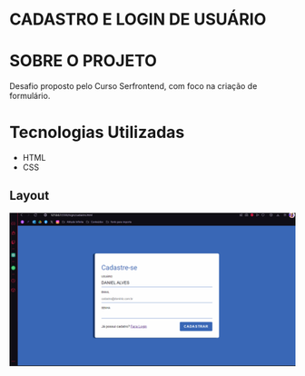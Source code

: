 # CADASTRO E LOGIN DE USUÁRIO

# SOBRE O PROJETO
Desafio proposto pelo Curso Serfrontend, com foco na criação de formulário. 

# Tecnologias Utilizadas
- HTML
- CSS

## Layout
<div align="center">
  <img src="https://github.com/DanielNAlves/image_project/blob/main/CadastroLogin.gif"/>
</div>

